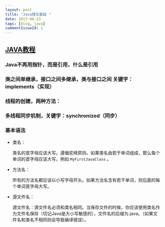```yaml
---
layout: post
title: "Java理论基础 "
date: 2017-06-23
tags: [blog, java]
commentIssueId: 1
---
```



## [JAVA教程](http://www.runoob.com/java/java-tutorial.html)

### Java不再用指针，而是引用，什么是引用

### 类之间单继承，接口之间多继承，类与接口之间 关键字：implements（实现）


### 线程的创建，两种方法：

### 多线程同步机制，关键字：synchronized（同步）



### 基本语法
* 类名：
	
  类名的首字母应该大写。遵循驼峰原则。如果类名由若干单词组成，那么每个单词的首字母应该大写，例如 `MyFirstJavaClass` 。

* 方法名：

	所有的方法名都应该以小写字母开头。如果方法名含有若干单词，则后面的每个单词首字母大写。

* 源文件名：

	源文件名：源文件名必须和类名相同。当保存文件的时候，你应该使用类名作为文件名保存（切记Java是大小写敏感的），文件名的后缀为.java。（如果文件名和类名不相同则会导致编译错误）。




